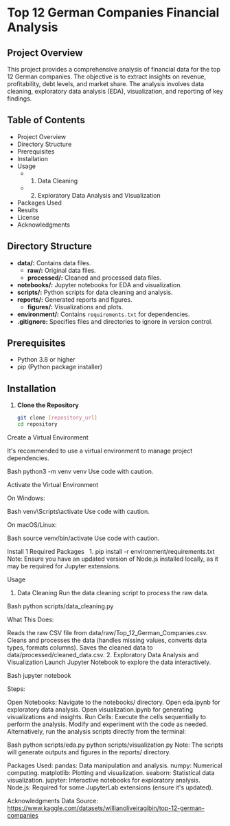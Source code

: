 # Top 12 German Companies Financial Analysis

## Project Overview

This project provides a comprehensive analysis of financial data for the top 12 German companies. The objective is to extract insights on revenue, profitability, debt levels, and market share. The analysis involves data cleaning, exploratory data analysis (EDA), visualization, and reporting of key findings.

## Table of Contents

- Project Overview
- Directory Structure
- Prerequisites
- Installation
- Usage
    - 1. Data Cleaning
    - 2. Exploratory Data Analysis and Visualization
- Packages Used
- Results
- License
- Acknowledgments


## Directory Structure

- **data/:** Contains data files.
    - **raw/:** Original data files.
    - **processed/:** Cleaned and processed data files.
- **notebooks/:** Jupyter notebooks for EDA and visualization.
- **scripts/:** Python scripts for data cleaning and analysis.
- **reports/:** Generated reports and figures.
    - **figures/:** Visualizations and plots.
- **environment/:** Contains `requirements.txt` for dependencies.
- **.gitignore:** Specifies files and directories to ignore in version control.

## Prerequisites

- Python 3.8 or higher
- pip (Python package installer)

## Installation

1. **Clone the Repository**

   ```bash
   git clone [repository_url] 
   cd repository

Create a Virtual Environment

It's recommended to use a virtual environment to manage project dependencies.

Bash
python3 -m venv venv 
Use code with caution.

Activate the Virtual Environment

On Windows:

Bash
venv\Scripts\activate
Use code with caution.

On macOS/Linux:

Bash
source venv/bin/activate
Use code with caution.

Install 1  Required Packages   
 1. 
pip install -r environment/requirements.txt
Note: Ensure you have an updated version of Node.js installed locally, as it may be required for Jupyter extensions.

Usage
1. Data Cleaning
Run the data cleaning script to process the raw data.

Bash
python scripts/data_cleaning.py

What This Does:

Reads the raw CSV file from data/raw/Top_12_German_Companies.csv.
Cleans and processes the data (handles missing values, converts data types, formats columns).
Saves the cleaned data to data/processed/cleaned_data.csv.
2. Exploratory Data Analysis and Visualization
Launch Jupyter Notebook to explore the data interactively.

Bash
jupyter notebook

Steps:

Open Notebooks:
Navigate to the notebooks/ directory.
Open eda.ipynb for exploratory data analysis.
Open visualization.ipynb for generating visualizations and insights.
Run Cells:
Execute the cells sequentially to perform the analysis.
Modify and experiment with the code as needed.
Alternatively, run the analysis scripts directly from the terminal:

Bash
python scripts/eda.py
python scripts/visualization.py
Note: The scripts will generate outputs and figures in the reports/ directory.

Packages Used:
pandas: Data manipulation and analysis.
numpy: Numerical computing.
matplotlib: Plotting and visualization.
seaborn: Statistical data visualization.
jupyter: Interactive notebooks for exploratory analysis.
Node.js: Required for some JupyterLab extensions (ensure it's updated).

Acknowledgments
Data Source: https://www.kaggle.com/datasets/willianoliveiragibin/top-12-german-companies

